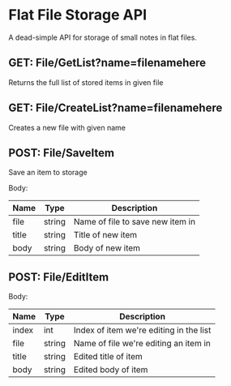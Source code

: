 # Flat File Storage API

A dead-simple API for storage of small notes in flat files.

## GET: File/GetList?name=filenamehere

Returns the full list of stored items in given file

## GET: File/CreateList?name=filenamehere

Creates a new file with given name

## POST: File/SaveItem

Save an item to storage

Body:

| Name  | Type   | Description                      |
| ----- | ------ | -------------------------------- |
| file  | string | Name of file to save new item in |
| title | string | Title of new item                |
| body  | string | Body of new item                 |

## POST: File/EditItem

Body:

| Name  | Type   | Description                             |
| ----- | ------ | --------------------------------------- |
| index | int    | Index of item we're editing in the list |
| file  | string | Name of file we're editing an item in   |
| title | string | Edited title of item                    |
| body  | string | Edited body of item                     |
